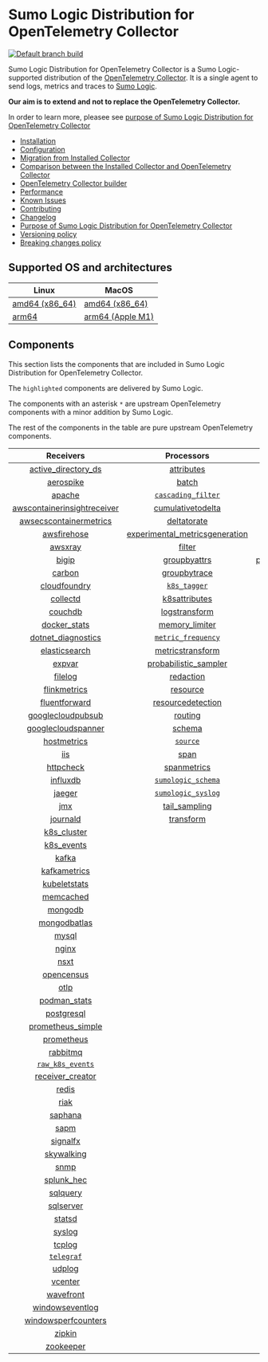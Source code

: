 # Sumo Logic Distribution for OpenTelemetry Collector

[![Default branch build](https://github.com/SumoLogic/sumologic-otel-collector/actions/workflows/dev_builds.yml/badge.svg)](https://github.com/SumoLogic/sumologic-otel-collector/actions/workflows/dev_builds.yml)

Sumo Logic Distribution for OpenTelemetry Collector is a Sumo Logic-supported distribution of the [OpenTelemetry Collector][otc_link].
It is a single agent to send logs, metrics and traces to [Sumo Logic][sumologic].

**Our aim is to extend and not to replace the OpenTelemetry Collector.**

In order to learn more, pleasee see [purpose of Sumo Logic Distribution for OpenTelemetry Collector](./docs/upstream-relation.md#purpose-of-sumo-logic-distribution-for-opentelemetry-collector)

[otc_link]: https://github.com/open-telemetry/opentelemetry-collector
[sumologic]: https://www.sumologic.com

- [Installation](docs/installation.md)
- [Configuration](docs/configuration.md)
- [Migration from Installed Collector](docs/migration.md)
- [Comparison between the Installed Collector and OpenTelemetry Collector](docs/comparison.md)
- [OpenTelemetry Collector builder](./otelcolbuilder/README.md)
- [Performance](docs/performance.md)
- [Known Issues](docs/known-issues.md)
- [Contributing](./CONTRIBUTING.md)
- [Changelog](./CHANGELOG.md)
- [Purpose of Sumo Logic Distribution for OpenTelemetry Collector](./docs/upstream-relation.md#purpose-of-sumo-logic-distribution-for-opentelemetry-collector)
- [Versioning policy](./docs/upstream-relation.md#versioning-policy)
- [Breaking changes policy](./docs/upstream-relation.md#breaking-changes-policy)

## Supported OS and architectures

| Linux                         | MacOS                         |
|-------------------------------|-------------------------------|
| [amd64 (x86_64)][linux_amd64] | [amd64 (x86_64)][mac_amd64]   |
| [arm64][linux_arm64]          | [arm64 (Apple M1)][mac_arm64] |

[linux_amd64]: ./docs/installation.md#linux-on-amd64-x86-64
[linux_arm64]: ./docs/installation.md#linux-on-arm64
[mac_amd64]: ./docs/installation.md#macos-on-amd64-x86-64
[mac_arm64]: ./docs/installation.md#macos-on-arm64-apple-m1-x86-64

## Components

This section lists the components that are included in Sumo Logic Distribution for OpenTelemetry Collector.

The `highlighted` components are delivered by Sumo Logic.

The components with an asterisk `*` are upstream OpenTelemetry components with a minor addition by Sumo Logic.

The rest of the components in the table are pure upstream OpenTelemetry components.

|                         Receivers                          |                          Processors                          |                Exporters                 |                    Extensions                    |
|:----------------------------------------------------------:|:------------------------------------------------------------:|:----------------------------------------:|:------------------------------------------------:|
|      [active_directory_ds][activedirectorydsreceiver]      |              [attributes][attributesprocessor]               |         [carbon][carbonexporter]         |         [asapclient][asapauthextension]          |
|               [aerospike][aerospikereceiver]               |                   [batch][batchprocessor]                    |           [file][fileexporter]           |               [awsproxy][awsproxy]               |
|                  [apache][apachereceiver]                  |        [`cascading_filter`][cascadingfilterprocessor]        |          [kafka][kafkaexporter]          |         [basicauth][basicauthextension]          |
| [awscontainerinsightreceiver][awscontainerinsightreceiver] |       [cumulativetodelta][cumulativetodeltaprocessor]        |  [loadbalancing][loadbalancingexporter]  |   [bearertokenauth][bearertokenauthextension]    |
|  [awsecscontainermetrics][awsecscontainermetricsreceiver]  |             [deltatorate][deltatorateprocessor]              |        [logging][loggingexporter]        |             [db_storage][dbstorage]              |
|             [awsfirehose][awsfirehosereceiver]             | [experimental_metricsgeneration][metricsgenerationprocessor] |           [otlp][otlpexporter]           |        [docker_observer][dockerobserver]         |
|                 [awsxray][awsxrayreceiver]                 |                  [filter][filterprocessor]                   |       [otlphttp][otlphttpexporter]       |           [ecs_observer][ecsobserver]            |
|                   [bigip][bigipreceiver]                   |            [groupbyattrs][groupbyattrsprocessor]             | [prometheusexporter][prometheusexporter] |       [ecs_task_observer][ecstaskobserver]       |
|                  [carbon][carbonreceiver]                  |            [groupbytrace][groupbytraceprocessor]             |     [`sumologic`][sumologicexporter]     |           [file_storage][filestorage]            |
|            [cloudfoundry][cloudfoundryreceiver]            |                 [`k8s_tagger`][k8sprocessor]                 |                                          | [headerssetterextension][headerssetterextension] |
|                [collectd][collectdreceiver]                |           [k8sattributes][k8sattributesprocessor]            |                                          |       [health_check][healthcheckextension]       |
|                 [couchdb][couchdbreceiver]                 |           [logstransform][logstransformprocessor]            |                                          |          [host_observer][hostobserver]           |
|            [docker_stats][dockerstatsreceiver]             |           [memory_limiter][memorylimiterprocessor]           |                                          |         [http_forwarder][httpforwarder]          |
|      [dotnet_diagnostics][dotnetdiagnosticsreceiver]       |        [`metric_frequency`][metricfrequencyprocessor]        |                                          |   [jaegerremotesampling][jaegerremotesampling]   |
|           [elasticsearch][elasticsearchreceiver]           |        [metricstransform][metricstransformprocessor]         |                                          |           [k8s_observer][k8sobserver]            |
|                  [expvar][expvarreceiver]                  |    [probabilistic_sampler][probabilisticsamplerprocessor]    |                                          |        [memory_ballast][ballastextension]        |
|                 [filelog][filelogreceiver]                 |               [redaction][redactionprocessor]                |                                          |    [oauth2client][oauth2clientauthextension]     |
|            [flinkmetrics][flinkmetricsreceiver]            |                [resource][resourceprocessor]                 |                                          |            [oidc][oidcauthextension]             |
|           [fluentforward][fluentforwardreceiver]           |       [resourcedetection][resourcedetectionprocessor]        |                                          |             [pprof][pprofextension]              |
|       [googlecloudpubsub][googlecloudpubsubreceiver]       |                 [routing][routingprocessor]                  |                                          |         [sigv4auth][sigv4authextension]          |
|      [googlecloudspanner][googlecloudspannerreceiver]      |                  [schema][schemaprocessor]                   |                                          |        [`sumologic`][sumologicextension]         |
|             [hostmetrics][hostmetricsreceiver]             |                 [`source`][sourceprocessor]                  |                                          |            [zpages][zpagesextension]             |
|                     [iis][iisreceiver]                     |                    [span][spanprocessor]                     |                                          |                                                  |
|               [httpcheck][httpcheckreceiver]               |             [spanmetrics][spanmetricsprocessor]              |                                          |                                                  |
|                [influxdb][influxdbreceiver]                |        [`sumologic_schema`][sumologicschemaprocessor]        |                                          |                                                  |
|                  [jaeger][jaegerreceiver]                  |        [`sumologic_syslog`][sumologicsyslogprocessor]        |                                          |                                                  |
|                     [jmx][jmxreceiver]                     |            [tail_sampling][tailsamplingprocessor]            |                                          |                                                  |
|                [journald][journaldreceiver]                |               [transform][transformprocessor]                |                                          |                                                  |
|             [k8s_cluster][k8sclusterreceiver]              |                                                              |                                          |                                                  |
|              [k8s_events][k8seventsreceiver]               |                                                              |                                          |                                                  |
|                   [kafka][kafkareceiver]                   |                                                              |                                          |                                                  |
|            [kafkametrics][kafkametricsreceiver]            |                                                              |                                          |                                                  |
|            [kubeletstats][kubeletstatsreceiver]            |                                                              |                                          |                                                  |
|               [memcached][memcachedreceiver]               |                                                              |                                          |                                                  |
|                 [mongodb][mongodbreceiver]                 |                                                              |                                          |                                                  |
|            [mongodbatlas][mongodbatlasreceiver]            |                                                              |                                          |                                                  |
|                   [mysql][mysqlreceiver]                   |                                                              |                                          |                                                  |
|                   [nginx][nginxreceiver]                   |                                                              |                                          |                                                  |
|                    [nsxt][nsxtreceiver]                    |                                                              |                                          |                                                  |
|              [opencensus][opencensusreceiver]              |                                                              |                                          |                                                  |
|                    [otlp][otlpreceiver]                    |                                                              |                                          |                                                  |
|               [podman_stats][podmanreceiver]               |                                                              |                                          |                                                  |
|              [postgresql][postgresqlreceiver]              |                                                              |                                          |                                                  |
|       [prometheus_simple][simpleprometheusreceiver]        |                                                              |                                          |                                                  |
|              [prometheus][prometheusreceiver]              |                                                              |                                          |                                                  |
|                [rabbitmq][rabbitmqreceiver]                |                                                              |                                          |                                                  |
|          [`raw_k8s_events`][rawk8seventsreceiver]          |                                                              |                                          |                                                  |
|            [receiver_creator][receivercreator]             |                                                              |                                          |                                                  |
|                   [redis][redisreceiver]                   |                                                              |                                          |                                                  |
|                    [riak][riakreceiver]                    |                                                              |                                          |                                                  |
|                 [saphana][saphanareceiver]                 |                                                              |                                          |                                                  |
|                    [sapm][sapmreceiver]                    |                                                              |                                          |                                                  |
|                [signalfx][signalfxreceiver]                |                                                              |                                          |                                                  |
|              [skywalking][skywalkingreceiver]              |                                                              |                                          |                                                  |
|                    [snmp][snmpreceiver]                    |                                                              |                                          |                                                  |
|              [splunk_hec][splunkhecreceiver]               |                                                              |                                          |                                                  |
|                [sqlquery][sqlqueryreceiver]                |                                                              |                                          |                                                  |
|               [sqlserver][sqlserverreceiver]               |                                                              |                                          |                                                  |
|                  [statsd][statsdreceiver]                  |                                                              |                                          |                                                  |
|                  [syslog][syslogreceiver]                  |                                                              |                                          |                                                  |
|                  [tcplog][tcplogreceiver]                  |                                                              |                                          |                                                  |
|               [`telegraf`][telegrafreceiver]               |                                                              |                                          |                                                  |
|                  [udplog][udplogreceiver]                  |                                                              |                                          |                                                  |
|                 [vcenter][vcenterreceiver]                 |                                                              |                                          |                                                  |
|               [wavefront][wavefrontreceiver]               |                                                              |                                          |                                                  |
|         [windowseventlog][windowseventlogreceiver]         |                                                              |                                          |                                                  |
|     [windowsperfcounters][windowsperfcountersreceiver]     |                                                              |                                          |                                                  |
|                  [zipkin][zipkinreceiver]                  |                                                              |                                          |                                                  |
|               [zookeeper][zookeeperreceiver]               |                                                              |                                          |                                                  |

[activedirectorydsreceiver]: https://github.com/open-telemetry/opentelemetry-collector-contrib/tree/v0.70.0/receiver/activedirectorydsreceiver
[aerospikereceiver]: https://github.com/open-telemetry/opentelemetry-collector-contrib/tree/v0.70.0/receiver/aerospikereceiver
[apachereceiver]: https://github.com/open-telemetry/opentelemetry-collector-contrib/tree/v0.70.0/receiver/apachereceiver
[awscontainerinsightreceiver]: https://github.com/open-telemetry/opentelemetry-collector-contrib/tree/v0.70.0/receiver/awscontainerinsightreceiver
[awsecscontainermetricsreceiver]: https://github.com/open-telemetry/opentelemetry-collector-contrib/tree/v0.70.0/receiver/awsecscontainermetricsreceiver
[awsfirehosereceiver]: https://github.com/open-telemetry/opentelemetry-collector-contrib/tree/v0.70.0/receiver/awsfirehosereceiver
[awsxrayreceiver]: https://github.com/open-telemetry/opentelemetry-collector-contrib/tree/v0.70.0/receiver/awsxrayreceiver
[bigipreceiver]: https://github.com/open-telemetry/opentelemetry-collector-contrib/tree/v0.70.0/receiver/bigipreceiver
[carbonreceiver]: https://github.com/open-telemetry/opentelemetry-collector-contrib/tree/v0.70.0/receiver/carbonreceiver
[cloudfoundryreceiver]: https://github.com/open-telemetry/opentelemetry-collector-contrib/tree/v0.70.0/receiver/cloudfoundryreceiver
[collectdreceiver]: https://github.com/open-telemetry/opentelemetry-collector-contrib/tree/v0.70.0/receiver/collectdreceiver
[couchdbreceiver]: https://github.com/open-telemetry/opentelemetry-collector-contrib/tree/v0.70.0/receiver/couchdbreceiver
[dockerstatsreceiver]: https://github.com/open-telemetry/opentelemetry-collector-contrib/tree/v0.70.0/receiver/dockerstatsreceiver
[dotnetdiagnosticsreceiver]: https://github.com/open-telemetry/opentelemetry-collector-contrib/tree/v0.70.0/receiver/dotnetdiagnosticsreceiver
[elasticsearchreceiver]: https://github.com/open-telemetry/opentelemetry-collector-contrib/tree/v0.70.0/receiver/elasticsearchreceiver
[expvarreceiver]: https://github.com/open-telemetry/opentelemetry-collector-contrib/tree/v0.70.0/receiver/expvarreceiver
[filelogreceiver]: https://github.com/open-telemetry/opentelemetry-collector-contrib/tree/v0.70.0/receiver/filelogreceiver
[flinkmetricsreceiver]: https://github.com/open-telemetry/opentelemetry-collector-contrib/tree/v0.70.0/receiver/flinkmetricsreceiver
[fluentforwardreceiver]: https://github.com/open-telemetry/opentelemetry-collector-contrib/tree/v0.70.0/receiver/fluentforwardreceiver
[googlecloudpubsubreceiver]: https://github.com/open-telemetry/opentelemetry-collector-contrib/tree/v0.70.0/receiver/googlecloudpubsubreceiver
[googlecloudspannerreceiver]: https://github.com/open-telemetry/opentelemetry-collector-contrib/tree/v0.70.0/receiver/googlecloudspannerreceiver
[hostmetricsreceiver]: https://github.com/open-telemetry/opentelemetry-collector-contrib/tree/v0.70.0/receiver/hostmetricsreceiver
[httpcheckreceiver]: https://github.com/open-telemetry/opentelemetry-collector-contrib/tree/v0.70.0/receiver/httpcheckreceiver
[iisreceiver]: https://github.com/open-telemetry/opentelemetry-collector-contrib/tree/v0.70.0/receiver/iisreceiver
[influxdbreceiver]: https://github.com/open-telemetry/opentelemetry-collector-contrib/tree/v0.70.0/receiver/influxdbreceiver
[jaegerreceiver]: https://github.com/open-telemetry/opentelemetry-collector-contrib/tree/v0.70.0/receiver/jaegerreceiver
[jmxreceiver]: https://github.com/open-telemetry/opentelemetry-collector-contrib/tree/v0.70.0/receiver/jmxreceiver
[journaldreceiver]: https://github.com/open-telemetry/opentelemetry-collector-contrib/tree/v0.70.0/receiver/journaldreceiver
[k8sclusterreceiver]: https://github.com/open-telemetry/opentelemetry-collector-contrib/tree/v0.70.0/receiver/k8sclusterreceiver
[k8seventsreceiver]: https://github.com/open-telemetry/opentelemetry-collector-contrib/tree/v0.70.0/receiver/k8seventsreceiver
[kafkareceiver]: https://github.com/open-telemetry/opentelemetry-collector-contrib/tree/v0.70.0/receiver/kafkareceiver
[kafkametricsreceiver]: https://github.com/open-telemetry/opentelemetry-collector-contrib/tree/v0.70.0/receiver/kafkametricsreceiver
[kubeletstatsreceiver]: https://github.com/open-telemetry/opentelemetry-collector-contrib/tree/v0.70.0/receiver/kubeletstatsreceiver
[memcachedreceiver]: https://github.com/open-telemetry/opentelemetry-collector-contrib/tree/v0.70.0/receiver/memcachedreceiver
[mongodbreceiver]: https://github.com/open-telemetry/opentelemetry-collector-contrib/tree/v0.70.0/receiver/mongodbreceiver
[mongodbatlasreceiver]: https://github.com/open-telemetry/opentelemetry-collector-contrib/tree/v0.70.0/receiver/mongodbatlasreceiver
[mysqlreceiver]: https://github.com/open-telemetry/opentelemetry-collector-contrib/tree/v0.70.0/receiver/mysqlreceiver
[nginxreceiver]: https://github.com/open-telemetry/opentelemetry-collector-contrib/tree/v0.70.0/receiver/nginxreceiver
[nsxtreceiver]: https://github.com/open-telemetry/opentelemetry-collector-contrib/tree/v0.70.0/receiver/nsxtreceiver
[opencensusreceiver]: https://github.com/open-telemetry/opentelemetry-collector-contrib/tree/v0.70.0/receiver/opencensusreceiver
[otlpreceiver]: https://github.com/open-telemetry/opentelemetry-collector/tree/v0.70.0/receiver/otlpreceiver
[podmanreceiver]: https://github.com/open-telemetry/opentelemetry-collector-contrib/tree/v0.70.0/receiver/podmanreceiver
[postgresqlreceiver]: https://github.com/open-telemetry/opentelemetry-collector-contrib/tree/v0.70.0/receiver/postgresqlreceiver
[simpleprometheusreceiver]: https://github.com/open-telemetry/opentelemetry-collector-contrib/tree/v0.70.0/receiver/simpleprometheusreceiver
[prometheusreceiver]: https://github.com/open-telemetry/opentelemetry-collector-contrib/tree/v0.70.0/receiver/prometheusreceiver
[rabbitmqreceiver]: https://github.com/open-telemetry/opentelemetry-collector-contrib/tree/v0.70.0/receiver/rabbitmqreceiver
[rawk8seventsreceiver]: ./pkg/receiver/rawk8seventsreceiver
[receivercreator]: https://github.com/open-telemetry/opentelemetry-collector-contrib/tree/v0.70.0/receiver/receivercreator
[redisreceiver]: https://github.com/open-telemetry/opentelemetry-collector-contrib/tree/v0.70.0/receiver/redisreceiver
[riakreceiver]: https://github.com/open-telemetry/opentelemetry-collector-contrib/tree/v0.70.0/receiver/riakreceiver
[saphanareceiver]: https://github.com/open-telemetry/opentelemetry-collector-contrib/tree/v0.70.0/receiver/saphanareceiver
[sapmreceiver]: https://github.com/open-telemetry/opentelemetry-collector-contrib/tree/v0.70.0/receiver/sapmreceiver
[signalfxreceiver]: https://github.com/open-telemetry/opentelemetry-collector-contrib/tree/v0.70.0/receiver/signalfxreceiver
[skywalkingreceiver]: https://github.com/open-telemetry/opentelemetry-collector-contrib/tree/v0.70.0/receiver/skywalkingreceiver
[snmpreceiver]: https://github.com/open-telemetry/opentelemetry-collector-contrib/tree/v0.70.0/receiver/snmpreceiver
[splunkhecreceiver]: https://github.com/open-telemetry/opentelemetry-collector-contrib/tree/v0.70.0/receiver/splunkhecreceiver
[sqlqueryreceiver]: https://github.com/open-telemetry/opentelemetry-collector-contrib/tree/v0.70.0/receiver/sqlqueryreceiver
[sqlserverreceiver]: https://github.com/open-telemetry/opentelemetry-collector-contrib/tree/v0.70.0/receiver/sqlserverreceiver
[statsdreceiver]: https://github.com/open-telemetry/opentelemetry-collector-contrib/tree/v0.70.0/receiver/statsdreceiver
[syslogreceiver]: https://github.com/open-telemetry/opentelemetry-collector-contrib/tree/v0.70.0/receiver/syslogreceiver
[tcplogreceiver]: https://github.com/open-telemetry/opentelemetry-collector-contrib/tree/v0.70.0/receiver/tcplogreceiver
[telegrafreceiver]: ./pkg/receiver/telegrafreceiver
[udplogreceiver]: https://github.com/open-telemetry/opentelemetry-collector-contrib/tree/v0.70.0/receiver/udplogreceiver
[vcenterreceiver]: https://github.com/open-telemetry/opentelemetry-collector-contrib/tree/v0.70.0/receiver/vcenterreceiver
[wavefrontreceiver]: https://github.com/open-telemetry/opentelemetry-collector-contrib/tree/v0.70.0/receiver/wavefrontreceiver
[windowseventlogreceiver]: https://github.com/open-telemetry/opentelemetry-collector-contrib/tree/v0.70.0/receiver/windowseventlogreceiver
[windowsperfcountersreceiver]: https://github.com/open-telemetry/opentelemetry-collector-contrib/tree/v0.70.0/receiver/windowsperfcountersreceiver
[zipkinreceiver]: https://github.com/open-telemetry/opentelemetry-collector-contrib/tree/v0.70.0/receiver/zipkinreceiver
[zookeeperreceiver]: https://github.com/open-telemetry/opentelemetry-collector-contrib/tree/v0.70.0/receiver/zookeeperreceiver

[attributesprocessor]: https://github.com/open-telemetry/opentelemetry-collector-contrib/tree/v0.70.0/processor/attributesprocessor
[batchprocessor]: https://github.com/open-telemetry/opentelemetry-collector/tree/v0.70.0/processor/batchprocessor
[cascadingfilterprocessor]: ./pkg/processor/cascadingfilterprocessor
[cumulativetodeltaprocessor]: https://github.com/open-telemetry/opentelemetry-collector-contrib/tree/v0.70.0/processor/cumulativetodeltaprocessor
[deltatorateprocessor]: https://github.com/open-telemetry/opentelemetry-collector-contrib/tree/v0.70.0/processor/deltatorateprocessor
[metricsgenerationprocessor]: https://github.com/open-telemetry/opentelemetry-collector-contrib/tree/v0.70.0/processor/metricsgenerationprocessor

[filterprocessor]: https://github.com/open-telemetry/opentelemetry-collector-contrib/tree/v0.70.0/processor/filterprocessor
[groupbyattrsprocessor]: https://github.com/open-telemetry/opentelemetry-collector-contrib/tree/v0.70.0/processor/groupbyattrsprocessor
[groupbytraceprocessor]: https://github.com/open-telemetry/opentelemetry-collector-contrib/tree/v0.70.0/processor/groupbytraceprocessor
[k8sprocessor]: ./pkg/processor/k8sprocessor
[k8sattributesprocessor]: https://github.com/open-telemetry/opentelemetry-collector-contrib/tree/v0.70.0/processor/k8sattributesprocessor
[logstransformprocessor]: https://github.com/open-telemetry/opentelemetry-collector-contrib/tree/v0.70.0/processor/logstransformprocessor
[memorylimiterprocessor]: https://github.com/open-telemetry/opentelemetry-collector/tree/v0.70.0/processor/memorylimiterprocessor
[metricfrequencyprocessor]: ./pkg/processor/metricfrequencyprocessor
[metricstransformprocessor]: https://github.com/open-telemetry/opentelemetry-collector-contrib/tree/v0.70.0/processor/metricstransformprocessor
[probabilisticsamplerprocessor]: https://github.com/open-telemetry/opentelemetry-collector-contrib/tree/v0.70.0/processor/probabilisticsamplerprocessor
[redactionprocessor]: https://github.com/open-telemetry/opentelemetry-collector-contrib/tree/v0.70.0/processor/redactionprocessor
[resourceprocessor]: https://github.com/open-telemetry/opentelemetry-collector-contrib/tree/v0.70.0/processor/resourceprocessor
[resourcedetectionprocessor]: https://github.com/open-telemetry/opentelemetry-collector-contrib/tree/v0.70.0/processor/resourcedetectionprocessor
[routingprocessor]: https://github.com/open-telemetry/opentelemetry-collector-contrib/tree/v0.70.0/processor/routingprocessor
[schemaprocessor]: https://github.com/open-telemetry/opentelemetry-collector-contrib/tree/v0.70.0/processor/schemaprocessor
[sourceprocessor]: ./pkg/processor/sourceprocessor
[spanprocessor]: https://github.com/open-telemetry/opentelemetry-collector-contrib/tree/v0.70.0/processor/spanprocessor
[spanmetricsprocessor]: https://github.com/open-telemetry/opentelemetry-collector-contrib/tree/v0.70.0/processor/spanmetricsprocessor
[sumologicschemaprocessor]: ./pkg/processor/sumologicschemaprocessor
[sumologicsyslogprocessor]: ./pkg/processor/sumologicsyslogprocessor
[tailsamplingprocessor]: https://github.com/open-telemetry/opentelemetry-collector-contrib/tree/v0.70.0/processor/tailsamplingprocessor
[transformprocessor]: https://github.com/open-telemetry/opentelemetry-collector-contrib/tree/v0.70.0/processor/transformprocessor

[carbonexporter]: https://github.com/open-telemetry/opentelemetry-collector-contrib/tree/v0.70.0/exporter/carbonexporter
[fileexporter]: https://github.com/open-telemetry/opentelemetry-collector-contrib/tree/v0.70.0/exporter/fileexporter
[kafkaexporter]: https://github.com/open-telemetry/opentelemetry-collector-contrib/tree/v0.70.0/exporter/kafkaexporter
[loadbalancingexporter]: https://github.com/open-telemetry/opentelemetry-collector-contrib/tree/v0.70.0/exporter/loadbalancingexporter
[loggingexporter]: https://github.com/open-telemetry/opentelemetry-collector/tree/v0.70.0/exporter/loggingexporter
[otlpexporter]: https://github.com/open-telemetry/opentelemetry-collector/tree/v0.70.0/exporter/otlpexporter
[otlphttpexporter]: https://github.com/open-telemetry/opentelemetry-collector/tree/v0.70.0/exporter/otlphttpexporter
[prometheusexporter]: https://github.com/open-telemetry/opentelemetry-collector-contrib/tree/v0.70.0/exporter/prometheusexporter
[sumologicexporter]: ./pkg/exporter/sumologicexporter

[asapauthextension]: https://github.com/open-telemetry/opentelemetry-collector-contrib/tree/v0.70.0/extension/asapauthextension
[awsproxy]: https://github.com/open-telemetry/opentelemetry-collector-contrib/tree/v0.70.0/extension/awsproxy
[basicauthextension]: https://github.com/open-telemetry/opentelemetry-collector-contrib/tree/v0.70.0/extension/basicauthextension
[bearertokenauthextension]: https://github.com/open-telemetry/opentelemetry-collector-contrib/tree/v0.70.0/extension/bearertokenauthextension
[dbstorage]: https://github.com/open-telemetry/opentelemetry-collector-contrib/tree/v0.70.0/extension/storage/dbstorage
[dockerobserver]: https://github.com/open-telemetry/opentelemetry-collector-contrib/tree/v0.70.0/extension/observer/dockerobserver
[ecsobserver]: https://github.com/open-telemetry/opentelemetry-collector-contrib/tree/v0.70.0/extension/observer/ecsobserver
[ecstaskobserver]: https://github.com/open-telemetry/opentelemetry-collector-contrib/tree/v0.70.0/extension/observer/ecstaskobserver
[filestorage]: https://github.com/open-telemetry/opentelemetry-collector-contrib/tree/v0.70.0/extension/storage/filestorage
[headerssetterextension]: https://github.com/open-telemetry/opentelemetry-collector-contrib/tree/v0.70.0/extension/headerssetterextension
[healthcheckextension]: https://github.com/open-telemetry/opentelemetry-collector-contrib/tree/v0.70.0/extension/healthcheckextension
[hostobserver]: https://github.com/open-telemetry/opentelemetry-collector-contrib/tree/v0.70.0/extension/observer/hostobserver
[httpforwarder]: https://github.com/open-telemetry/opentelemetry-collector-contrib/tree/v0.70.0/extension/httpforwarder
[jaegerremotesampling]: https://github.com/open-telemetry/opentelemetry-collector-contrib/tree/v0.70.0/extension/jaegerremotesampling
[k8sobserver]: https://github.com/open-telemetry/opentelemetry-collector-contrib/tree/v0.70.0/extension/observer/k8sobserver
[ballastextension]: https://github.com/open-telemetry/opentelemetry-collector/tree/v0.70.0/extension/ballastextension
[oauth2clientauthextension]: https://github.com/open-telemetry/opentelemetry-collector-contrib/tree/v0.70.0/extension/oauth2clientauthextension
[oidcauthextension]: https://github.com/open-telemetry/opentelemetry-collector-contrib/tree/v0.70.0/extension/oidcauthextension
[pprofextension]: https://github.com/open-telemetry/opentelemetry-collector-contrib/tree/v0.70.0/extension/pprofextension
[sigv4authextension]: https://github.com/open-telemetry/opentelemetry-collector-contrib/tree/v0.70.0/extension/sigv4authextension
[sumologicextension]: ./pkg/extension/sumologicextension
[zpagesextension]: https://github.com/open-telemetry/opentelemetry-collector/tree/v0.70.0/extension/zpagesextension
